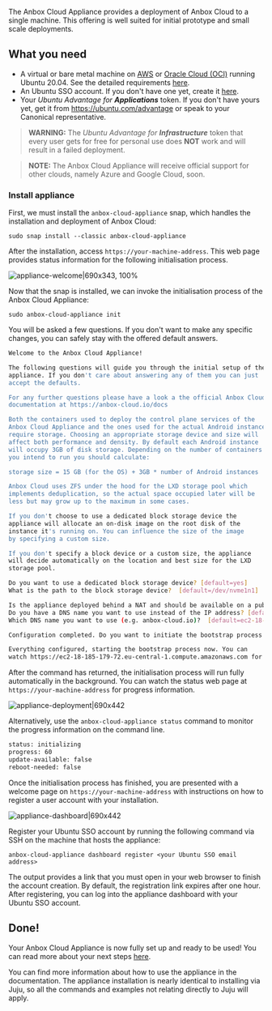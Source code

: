 The Anbox Cloud Appliance provides a deployment of Anbox Cloud to a single machine.
This offering is well suited for initial prototype and small scale deployments.

## What you need

* A virtual or bare metal machine on [AWS](https://aws.amazon.com/) or [Oracle Cloud (OCI)](https://www.oracle.com/cloud/) running Ubuntu 20.04. See the detailed requirements [here](https://discourse.ubuntu.com/t/requirements/17734).
* An Ubuntu SSO account. If you don't have one yet, create it [here](https://login.ubuntu.com).
* Your *Ubuntu Advantage for **Applications*** token. If you don't have yours yet, get it from https://ubuntu.com/advantage or speak to your Canonical representative.

> **WARNING:** The *Ubuntu Advantage for **Infrastructure*** token that every user gets for free for personal use does **NOT** work and will result in a failed deployment.

> **NOTE:** The Anbox Cloud Appliance will receive official support for other clouds, namely Azure and Google Cloud, soon.

### Install appliance

First, we must install the `anbox-cloud-appliance` snap, which handles the installation and deployment of Anbox Cloud:

    sudo snap install --classic anbox-cloud-appliance

After the installation, access `https://your-machine-address`. This web page provides status information for the following initialisation process.

![appliance-welcome|690x343, 100%](upload://yIGZThPljsjPyRAVQVFkZOiVVNF.png)

Now that the snap is installed, we can invoke the initialisation process of the Anbox Cloud Appliance:

    sudo anbox-cloud-appliance init

You will be asked a few questions. If you don't want to make any specific changes, you can safely stay with the offered default answers.

```bash
Welcome to the Anbox Cloud Appliance!

The following questions will guide you through the initial setup of the
appliance. If you don't care about answering any of them you can just
accept the defaults.

For any further questions please have a look a the official Anbox Cloud
documentation at https://anbox-cloud.io/docs

Both the containers used to deploy the control plane services of the
Anbox Cloud Appliance and the ones used for the actual Android instances
require storage. Choosing an appropriate storage device and size will
affect both performance and density. By default each Android instance
will occupy 3GB of disk storage. Depending on the number of containers
you intend to run you should calculate:

storage size = 15 GB (for the OS) + 3GB * number of Android instances

Anbox Cloud uses ZFS under the hood for the LXD storage pool which
implements deduplication, so the actual space occupied later will be
less but may grow up to the maximum in some cases.

If you don't choose to use a dedicated block storage device the
appliance will allocate an on-disk image on the root disk of the
instance it's running on. You can influence the size of the image
by specifying a custom size.

If you don't specify a block device or a custom size, the appliance
will decide automatically on the location and best size for the LXD
storage pool.

Do you want to use a dedicated block storage device? [default=yes]
What is the path to the block storage device?  [default=/dev/nvme1n1]

Is the appliance deployed behind a NAT and should be available on a public address? [default=yes]
Do you have a DNS name you want to use instead of the IP address? [default=yes]
Which DNS name you want to use (e.g. anbox-cloud.io)?  [default=ec2-18-185-179-72.eu-central-1.compute.amazonaws.com]

Configuration completed. Do you want to initiate the bootstrap process now? [default=yes]

Everything configured, starting the bootstrap process now. You can
watch https://ec2-18-185-179-72.eu-central-1.compute.amazonaws.com for progress updates
```

After the command has returned, the initialisation process will run fully automatically in the background. You can watch the status web page at `https://your-machine-address` for progress information.

![appliance-deployment|690x442](upload://5Eti9Lj0Q4VpYmpEvVMzK4fjkxH.png)

Alternatively, use the `anbox-cloud-appliance status` command to monitor the progress information on the command line.

```bash
status: initializing
progress: 60
update-available: false
reboot-needed: false
```

Once the initialisation process has finished, you are presented with a welcome page on `https://your-machine-address` with instructions on how to register a user account with your installation. 

![appliance-dashboard|690x442](upload://l4EPbQr1NcsD78r3K03F3ISjiL2.png)

Register your Ubuntu SSO account by running the following command via SSH on the machine that hosts the appliance:

    anbox-cloud-appliance dashboard register <your Ubuntu SSO email address>

The output provides a link that you must open in your web browser to finish the account creation. By default, the registration link expires after one hour. After registering, you can log into the appliance dashboard with your Ubuntu SSO account.

## Done!

Your Anbox Cloud Appliance is now fully set up and ready to be used! You can read more about your next steps [here](https://discourse.ubuntu.com/t/getting-started/17756).

You can find more information about how to use the appliance in the documentation. The appliance installation is nearly identical to installing via Juju, so all the commands and examples not relating directly to Juju will apply.
